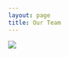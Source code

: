 ```yaml
---
layout: page
title: Our Team
---
```


<main class="content container ver-center h-100 overflow-hidden">
  <section class="ver-center w-100 h-100">
    <div class="fade-on-view container w-100 h-100 overflow-auto">
      <img id="chart" src="{{ 'res/chart.png' | relative_url }}">
    </div>
  </section>
</main>